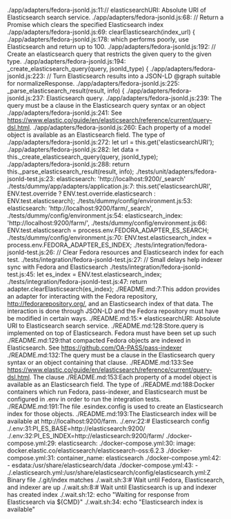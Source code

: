 ./app/adapters/fedora-jsonld.js:11://   elasticsearchURI: Absolute URI of Elasticsearch search service.
./app/adapters/fedora-jsonld.js:68:  // Return a Promise which clears the specified Elasticsearch index
./app/adapters/fedora-jsonld.js:69:  clearElasticsearch(index_url) {
./app/adapters/fedora-jsonld.js:178:    which performs poorly, use Elasticsearch and return up to 100.
./app/adapters/fedora-jsonld.js:192:  // Create an elasticsearch query that restricts the given query to the given type.
./app/adapters/fedora-jsonld.js:194:  _create_elasticsearch_query(query, jsonld_type) {
./app/adapters/fedora-jsonld.js:223:  // Turn Elasticsearch results into a JSON-LD @graph suitable for normalizeResponse.
./app/adapters/fedora-jsonld.js:225:  _parse_elasticsearch_result(result, info) {
./app/adapters/fedora-jsonld.js:237:    Elasticsearch query.
./app/adapters/fedora-jsonld.js:239:    The query must be a clause in the Elasticsearch query syntax or an object
./app/adapters/fedora-jsonld.js:241:    See https://www.elastic.co/guide/en/elasticsearch/reference/current/query-dsl.html.
./app/adapters/fedora-jsonld.js:260:    Each property of a model object is available as an Elasticsearch field. The type of
./app/adapters/fedora-jsonld.js:272:    let url = this.get('elasticsearchURI');
./app/adapters/fedora-jsonld.js:282:    let data = this._create_elasticsearch_query(query, jsonld_type);
./app/adapters/fedora-jsonld.js:288:      return this._parse_elasticsearch_result(result, info);
./tests/unit/adapters/fedora-jsonld-test.js:23:      elasticsearch: 'http://localhost:9200/_search'
./tests/dummy/app/adapters/application.js:7:    this.set('elasticsearchURI', ENV.test.override ? ENV.test.override.elasticsearch : ENV.test.elasticsearch);
./tests/dummy/config/environment.js:53:    elasticsearch: 'http://localhost:9200/farm/_search',
./tests/dummy/config/environment.js:54:    elasticsearch_index: 'http://localhost:9200/farm/',
./tests/dummy/config/environment.js:66:    ENV.test.elasticsearch = process.env.FEDORA_ADAPTER_ES_SEARCH;
./tests/dummy/config/environment.js:70:    ENV.test.elasticsearch_index = process.env.FEDORA_ADAPTER_ES_INDEX;
./tests/integration/fedora-jsonld-test.js:26:  // Clear Fedora resources and Elasticsearch index for each test.
./tests/integration/fedora-jsonld-test.js:27:  // Small delays help indexer sync with Fedora and Elasticsearch
./tests/integration/fedora-jsonld-test.js:45:    let es_index = ENV.test.elasticsearch_index;
./tests/integration/fedora-jsonld-test.js:47:    return adapter.clearElasticsearch(es_index);
./README.md:7:This addon provides an adapter for interacting with the Fedora repository, http://fedorarepository.org/, and an Elasticsearch index of that data. The interaction is done through JSON-LD and the Fedora repository must have be modified in certain ways.
./README.md:15:* elasticsearchURI: Absolute URI to Elasticsearch search service.
./README.md:128:Store.query is implemented on top of Elasticsearch. Fedora must have been set up such
./README.md:129:that compacted Fedora objects are indexed in Elasticsearch. See https://github.com/OA-PASS/pass-indexer
./README.md:132:The query must be a clause in the Elasticsearch query syntax or an object containing that clause.
./README.md:133:See https://www.elastic.co/guide/en/elasticsearch/reference/current/query-dsl.html. The clause
./README.md:153:Each property of a model object is available as an Elasticsearch field. The type of
./README.md:188:Docker containers which run Fedora, pass-indexer, and Elasticsearch must be configured in .env in order to run the integration tests.
./README.md:191:The file .esindex.config is used to create an Elasticsearch index for those objects.
./README.md:193:The Elasticsearch index will be available at http://localhost:9200/farm.
./.env:22:# Elasticsearch config
./.env:31:PI_ES_BASE=http://elasticsearch:9200/
./.env:32:PI_ES_INDEX=http://elasticsearch:9200/farm/
./docker-compose.yml:29:  elasticsearch:
./docker-compose.yml:30:    image: docker.elastic.co/elasticsearch/elasticsearch-oss:6.2.3
./docker-compose.yml:31:    container_name: elasticsearch
./docker-compose.yml:42:      - esdata:/usr/share/elasticsearch/data
./docker-compose.yml:43:      - ./.elasticsearch.yml:/usr/share/elasticsearch/config/elasticsearch.yml:Z
Binary file ./.git/index matches
./.wait.sh:3:# Wait until Fedora, Elasticsearch, and indexer are up
./.wait.sh:8:# Wait until Elasticsearch is up and indexer has created index
./.wait.sh:12:    echo "Waiting for response from Elasticsearch via ${CMD}"
./.wait.sh:34:    echo "Elasticsearch index is available"
